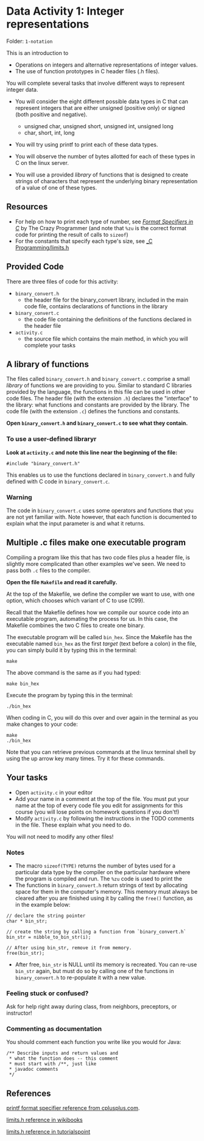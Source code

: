 # Data Activity 1: Integer representations

Folder: `1-notation`

This is an introduction to 

* Operations on integers and alternative representations of integer values.
* The use of function prototypes in C header files (.h files).

You will complete several tasks that involve different ways to represent integer
data.

- You will consider the eight different possible data types in C that can
  represent integers that are either unsigned (positive only) or signed (both
  positive and negative).
	- unsigned char, unsigned short, unsigned int, unsigned long
	- char, short, int, long
	
- You will try using printf to print each of these data types.

- You will observe the number of bytes allotted for each of these types in C on
  the linux server.

- You will use a provided *library* of functions that is designed to create
  strings of characters that represent the underlying binary representation  of
  a value of one of these types.

## Resources

- For help on how to print each type of number, see [_Format Specifiers in C_](https://www.thecrazyprogrammer.com/2016/10/format-specifiers-c.html) by The Crazy Programmer (and note that `%zu` is the correct format code for printing the result of calls to `sizeof`)
- For the constants that specify each type's size, see [_C Programming/limits.h](https://en.wikibooks.org/wiki/C_Programming/limits.h)

## Provided Code

There are three files of code for this activity:

- `binary_convert.h`
    - the header file for the binary_convert library, included in the main code file, contains declarations of functions in the library
- `binary_convert.c`
    - the code file containing the definitions of the functions declared in the header file
- `activity.c`
    - the source file which contains the main method, in which you will complete your tasks


## A library of functions

The files called `binary_convert.h` and `binary_convert.c` comprise a small
*library* of functions we are providing to you. Similar to standard C libraries
provided by the language, the functions in this file can be used in other code
files. The header file (with the extension `.h`) declares the "interface" to the library: 
what functions and constants are provided by the library. The code file (with the extension `.c`)
defines the functions and constants.

**Open `binary_convert.h` and `binary_convert.c` to see what they contain.**


### To use a user-defined libraryr

**Look at `activity.c` and note this line near the beginning of the file:**

	#include "binary_convert.h"

This enables us to use the functions declared in `binary_convert.h` and fully
defined with C code in `binary_convert.c`.


### Warning 

The code in `binary_convert.c` uses some operators and functions that you are
not yet familiar with. Note however, that each function is documented to explain
what the input parameter is and what it returns. 



## Multiple .c files make one executable program

Compiling a program like this that has two code files plus a header file, is slightly more complicated 
than other examples we've seen. We need to pass both `.c` files to the compiler.

**Open the file `Makefile` and read it carefully.**

At the top of the Makefile, we define the compiler we want to use, with one option, which chooses which variant of C to use (C99).

Recall that the Makefile defines how we compile our source code into an executable program, automating the process for us. In this case, the Makefile combines the two C files to create one binary. 

The executable program will be called `bin_hex`. Since the Makefile has
the executable named `bin_hex` as the first *target* (text before a colon) in
the file, you can simply build it by typing this in the terminal:

    make

The above command is the same as if you had typed:

	make bin_hex

Execute the program by typing this in the terminal:

	./bin_hex
	
When coding in C, you will do this over and over again in the terminal as you
make changes to your code: 

	make 
	./bin_hex
	
Note that you can retrieve previous commands at the linux terminal shell by
using the up arrow key many times. Try it for these commands.

## Your tasks

- Open `activity.c` in your editor
- Add your name in a comment at the top of the file. You must put your name at the top of every code file you edit for assignments for this course (you will lose points on homework questions if you don't!) 
- Modify `activity.c` by following the instructions in the TODO comments in the file. These 
explain what you need to do.

You will not need to modify any other files!


### Notes 

- The macro `sizeof(TYPE)` returns the number of bytes used for a particular
  data type by the compiler on the particular hardware where the program is
  compiled and run. The `%zu` code is used to print the 
- The functions in `binary_convert.h` return strings of text by allocating space
  for them in the computer's memory. This memory must always be cleared after
  you are finished using it by calling the `free()` function, as in the example below:

```
// declare the string pointer
char * bin_str; 

// create the string by calling a function from `binary_convert.h`
bin_str = nibble_to_bin_str(i); 

// After using bin_str, remove it from memory. 
free(bin_str); 
``` 

- After free, `bin_str` is NULL until its memory is recreated. You can re-use
  `bin_str` again, but must do so by calling one of the functions in
  `binary_convert.h` to re-populate it with a new value.

### Feeling stuck or confused?


Ask for help right away during class, from neighbors, preceptors, or instructor!

### Commenting as documentation

You should comment each function you write like you would for Java:

	/** Describe inputs and return values and 
	 * what the function does -- this comment
	 * must start with /**, just like 
	 * javadoc comments
	 */

## References

[printf format specifier reference from cplusplus.com](http://www.cplusplus.com/reference/cstdio/printf/).

[limits.h reference in wikibooks](https://en.wikibooks.org/wiki/C_Programming/limits.h)

[limits.h reference in tutorialspoint](https://www.tutorialspoint.com/c_standard_library/limits_h.htm)


